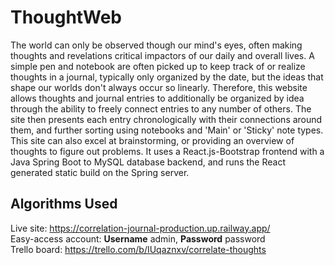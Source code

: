 # ThoughtWeb
The world can only be observed though our mind's eyes, often making thoughts and revelations critical impactors of our daily and overall lives. A simple pen and notebook are often picked up to keep track of or realize thoughts in a journal, typically only organized by the date, but the ideas that shape our worlds don't always occur so linearly. Therefore, this website allows thoughts and journal entries to additionally be organized by idea through the ability to freely connect entries to any number of others. The site then presents each entry chronologically with their connections around them, and further sorting using notebooks and 'Main' or 'Sticky' note types. This site can also excel at brainstorming, or providing an overview of thoughts to figure out problems. It uses a React.js-Bootstrap frontend with a Java Spring Boot to MySQL database backend, and runs the React generated static build on the Spring server. 

## Algorithms Used

Live site: https://correlation-journal-production.up.railway.app/</br>
Easy-access account: <b>Username</b> admin, <b>Password</b> password</br>
Trello board: https://trello.com/b/IUqaznxv/correlate-thoughts